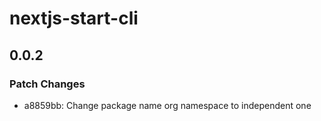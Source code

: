 # nextjs-start-cli

## 0.0.2

### Patch Changes

- a8859bb: Change package name org namespace to independent one
